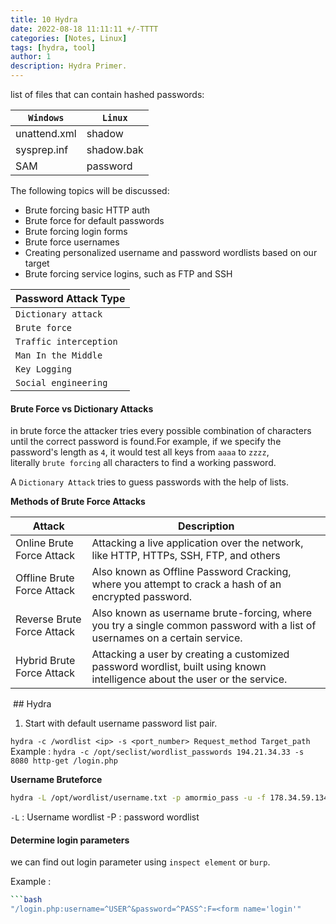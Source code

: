 ```yaml
---
title: 10 Hydra
date: 2022-08-18 11:11:11 +/-TTTT
categories: [Notes, Linux]
tags: [hydra, tool] 
author: 1  
description: Hydra Primer.
---
```


list of files that can contain hashed passwords:

| **`Windows`** | **`Linux`** |
| ------------- | ----------- |
| unattend.xml  | shadow      |
| sysprep.inf   | shadow.bak  |
| SAM           | password    |
The following topics will be discussed:

- Brute forcing basic HTTP auth
- Brute force for default passwords
- Brute forcing login forms
- Brute force usernames
- Creating personalized username and password wordlists based on our target
- Brute forcing service logins, such as FTP and SSH

| **Password Attack Type** |
| ------------------------ |
| `Dictionary attack`      |
| `Brute force`            |
| `Traffic interception`   |
| `Man In the Middle`      |
| `Key Logging`            |
| `Social engineering`     |

#### Brute Force vs Dictionary Attacks

in brute force the attacker tries every possible combination of characters until the correct password is found.For example, if we specify the password's length as `4`, it would test all keys from `aaaa` to `zzzz`, literally `brute forcing` all characters to find a working password.

A `Dictionary Attack` tries to guess passwords with the help of lists.

**Methods of Brute Force Attacks** 

|**Attack**|**Description**|
|---|---|
|Online Brute Force Attack|Attacking a live application over the network, like HTTP, HTTPs, SSH, FTP, and others|
|Offline Brute Force Attack|Also known as Offline Password Cracking, where you attempt to crack a hash of an encrypted password.|
|Reverse Brute Force Attack|Also known as username brute-forcing, where you try a single common password with a list of usernames on a certain service.|
|Hybrid Brute Force Attack|Attacking a user by creating a customized password wordlist, built using known intelligence about the user or the service.|

 ## Hydra
1. Start with default username password list pair.

`hydra -c /wordlist <ip> -s <port_number> Request_method Target_path`
Example : `hydra -c /opt/seclist/wordlist_passwords 194.21.34.33 -s 8080 http-get /login.php`

**Username Bruteforce**

```bash
hydra -L /opt/wordlist/username.txt -p amormio_pass -u -f 178.34.59.134 -s 8080 http-get /
```

`-L` : Username wordlist
-P : password wordlist


#### Determine login parameters

we can find out login parameter using `inspect element` or `burp`.

Example :

```bash
```bash
"/login.php:username=^USER^&password=^PASS^:F=<form name='login'"
```

